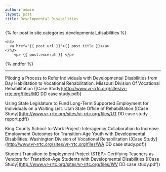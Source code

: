 ```yaml
---
author: admin
layout: post
title: Developmental Disabilities
---
```

<div>
{% for post in site.categories.developmental_disabilities %}

  
    <h3>
      <a href="{{ post.url }}">{{ post.title }}</a>
    </h3>
        <p> {{ post.excerpt }} </p>


{% endfor %}
</div>
<hr>

Piloting a Process to Refer Individuals with Developmental Disabilities from Day Habilitation to Vocational Rehabilitation. Missouri Division Of Vocational Rehabilitation ([Case Study](http://www.vr-rrtc.org/sites/vr-rrtc.org/files/MO DD case study.pdf))  

Using State Legislature to Fund Long-Term Supported Employment for Individuals on a Waiting List. Utah State Office of Rehabilitation ([Case Study](http://www.vr-rrtc.org/sites/vr-rrtc.org/files/UT DD case study report.pdf))  

King County School-to-Work Project: Interagency Collaboration to Increase Employment Outcomes for Transition-Age Youth with Developmental Disabilities.  Washington Division of Vocational Rehabilitation ([Case Study](http://www.vr-rrtc.org/sites/vr-rrtc.org/files/WA DD case study.pdf))

Student Transition to Employment Project (STEP): Certifying Teachers as Vendors for Transition-Age Students with Developmental Disabilities ([Case Study](http://www.vr-rrtc.org/sites/vr-rrtc.org/files/WV DD case study.pdf))
